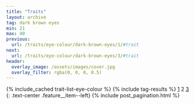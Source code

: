 ```yaml
---
title: "Traits"
layout: archive
tag: dark brown eyes
min: 21
max: 40
previous:
  url: /traits/eye-colour/dark-brown-eyes/1/#trait
next:
  url: /traits/eye-colour/dark-brown-eyes/3/#trait
header:
  overlay_image: /assets/images/cover.jpg
  overlay_filter: rgba(0, 0, 0, 0.5)
---
```

{% include_cached trait-list-eye-colour %}
{% include tag-results %}
[1](/traits/eye-colour/dark-brown-eyes/1/#trait) 2 [3](/traits/eye-colour/dark-brown-eyes/3/#trait) 
{: .text-center .feature__item--left}
{% include post_pagination.html %}
